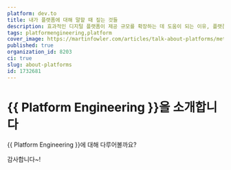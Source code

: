 ```yaml
---
platform: dev.to
title: 내가 플랫폼에 대해 말할 때 짚는 것들
description: 효과적인 디지털 플랫폼이 제공 규모를 확장하는 데 도움이 되는 이유, 플랫폼에 포함되어야 하는 내용, 플랫폼 구축을 시작하는 방법.
tags: platformengineering,platform
cover_image: https://martinfowler.com/articles/talk-about-platforms/meta.png
published: true
organization_id: 8203
ci: true
slug: about-platforms
id: 1732681
---
```


# {{ Platform Engineering }}을 소개합니다

{{ Platform Engineering }}에 대해 다루어볼까요?

감사합니다~!
